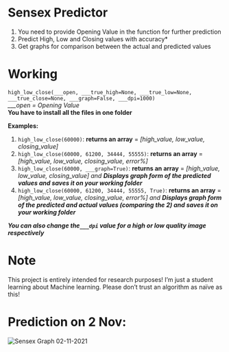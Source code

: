# Sensex Predictor
1. You need to provide Opening Value in the function for further prediction
2. Predict High, Low and Closing values with accuracy*
3. Get graphs for comparison between the actual and predicted values

# Working
`high_low_close(___open, ___true_high=None, ___true_low=None, ___true_close=None, ___graph=False, ___dpi=1000)`<br>
_\_\_\_open = Opening Value_<br>
__You have to install all the files in one folder__

__Examples:__
1. `high_low_close(60000)`: __returns an array__ = _\[high_value, low_value, closing_value]_<br>
2. `high_low_close(60000, 61200, 34444, 55555)`: __returns an array__ = _\[high_value, low_value, closing_value, error%]_<br>
3. `high_low_close(60000, ___graph=True)`: __returns an array__ = _\[high_value, low_value, closing_value] and __Displays graph form of the predicted values and saves it on your working folder___<br>
4. `high_low_close(60000, 61200, 34444, 55555, True)`: __returns an array__ = _\[high_value, low_value, closing_value, error%] and __Displays graph form of the predicted and actual values (comparing the 2) and saves it on your working folder___<br>
 
 ___You can also change the`___dpi` value for a high or low quality image respectively___

# Note
This project is entirely intended for research purposes! I’m just a student learning about Machine learning. Please don’t trust an algorithm as naïve as this!

# Prediction on 2 Nov:
![Sensex Graph 02-11-2021](https://user-images.githubusercontent.com/70335252/139847140-d7ae250c-307a-450f-9cdc-ff1fe11fadeb.jpg)
